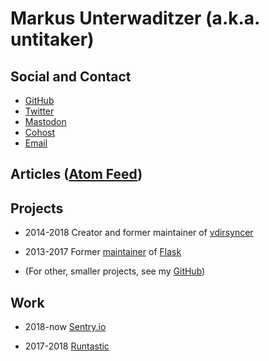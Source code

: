 <h1 id="brand">Markus <span id="surname">Unterwaditzer</span> (a.k.a. untitaker)</h1>

<script>
var surnames = [
    "Unterwaditzer",
    "Underwhat'sit",
    "Underwhatever",
    "Underwater",
];
var surnameIndex = 0;
document.getElementById("surname").onclick = function() {
    surnameIndex = (surnameIndex + 1) % surnames.length;
    this.innerText = surnames[surnameIndex];
};
</script>


## Social and Contact

* <a href="https://github.com/untitaker">GitHub</a>
* <a href="https://twitter.com/untitaker">Twitter</a>
* <a href="https://woodland.cafe/@untitaker" rel="me">Mastodon</a>
* <a href="https://cohost.org/untitaker">Cohost</a>
* <a href="mailto:markus@unterwaditzer.net">Email</a>

## Articles (<a href="/feed.xml">Atom Feed</a>)

<ul id="blog-index" class="timeline"></ul>

## Projects

<div class="timeline">

* <time>2014-2018</time> Creator and former maintainer of [vdirsyncer](http://vdirsyncer.pimutils.org/en/stable/)

* <time>2013-2017</time> Former [maintainer](https://palletsprojects.com/people/) of [Flask](https://palletsprojects.com/p/flask/)

* (For other, smaller projects, see my [GitHub](https://github.com/untitaker/))

</div>

## Work

<div class="timeline">

* <time>2018-now</time> [Sentry.io](https://sentry.io/)

* <time>2017-2018</time> [Runtastic](https://www.runtastic.com/)

</div>
